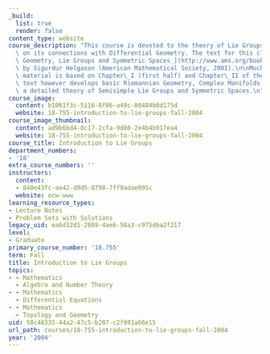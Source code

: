 ```yaml
---
_build:
  list: true
  render: false
content_type: website
course_description: "This course is devoted to the theory of Lie Groups with emphasis\
  \ on its connections with Differential Geometry. The text for this class is\_[_Differential\
  \ Geometry, Lie Groups and Symmetric Spaces_](http://www.ams.org/bookstore?fn=20&arg1=gsmseries&item=GSM-34)\
  \ by Sigurdur Helgason (American Mathematical Society, 2001).\n\nMuch of the course\
  \ material is based on Chapter\_I (first half) and Chapter\_II of the text. The\
  \ text however develops basic Riemannian Geometry, Complex Manifolds, as well as\
  \ a detailed theory of Semisimple Lie Groups and Symmetric Spaces.\n"
course_image:
  content: b1061f3c-5116-8f06-a49c-00484b0d175d
  website: 18-755-introduction-to-lie-groups-fall-2004
course_image_thumbnail:
  content: ad9b6bd4-8c17-2cfa-9d80-2e4b4b917ea4
  website: 18-755-introduction-to-lie-groups-fall-2004
course_title: Introduction to Lie Groups
department_numbers:
- '18'
extra_course_numbers: ''
instructors:
  content:
  - 840e43fc-ae42-d9d5-0798-7ff9adae095c
  website: ocw-www
learning_resource_types:
- Lecture Notes
- Problem Sets with Solutions
legacy_uid: ea6d32d1-2869-4ae6-58a3-c975dba2f217
level:
- Graduate
primary_course_number: '18.755'
term: Fall
title: Introduction to Lie Groups
topics:
- - Mathematics
  - Algebra and Number Theory
- - Mathematics
  - Differential Equations
- - Mathematics
  - Topology and Geometry
uid: 58c48335-44a2-47c5-b207-c2f991a66e15
url_path: courses/18-755-introduction-to-lie-groups-fall-2004
year: '2004'
---
```

